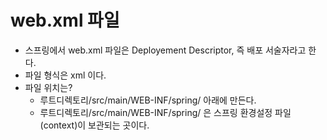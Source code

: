 # web.xml 파일
- 스프링에서 web.xml 파일은 Deployement Descriptor, 즉 배포 서술자라고 한다. 
- 파일 형식은 xml 이다.
- 파일 위치는?
  - 루트디렉토리/src/main/WEB-INF/spring/ 아래에 만든다.
  - 루트디렉토리/src/main/WEB-INF/spring/ 은 스프링 환경설정 파일(context)이 보관되는 곳이다.
